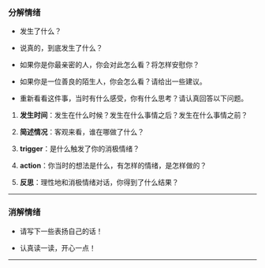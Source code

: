 ### 分解情绪
- 发生了什么？


- 说真的，到底发生了什么？


- 如果你是你最亲密的人，你会对此怎么看？将怎样安慰你？


- 如果你是一位善良的陌生人，你会怎么看？请给出一些建议。


- 重新看看这件事，当时有什么感受，你有什么思考？请认真回答以下问题。
1. **发生时间**：发生在什么时候？发生在什么事情之后？发生在什么事情之前？


2. **简述情况**：客观来看，谁在哪做了什么？


3. **trigger**：是什么触发了你的消极情绪？


4. **action**：你当时的想法是什么，有怎样的情绪，是怎样做的？


5. **反思**：理性地和消极情绪对话，你得到了什么结果？


---
### 消解情绪
- 请写下一些表扬自己的话！


- 认真读一读，开心一点！

---
